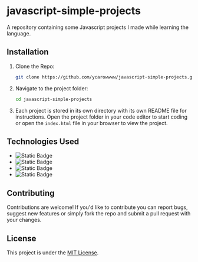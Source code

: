 # javascript-simple-projects

A repository containing some Javascript projects I made while learning the language.

## Installation

1. Clone the Repo:
    ```bash
    git clone https://github.com/ycarowwww/javascript-simple-projects.git
    ```
2. Navigate to the project folder:
    ```bash
    cd javascript-simple-projects
    ```
3. Each project is stored in its own directory with its own README file for instructions. Open the project folder in your code editor to start coding or open the `index.html` file in your browser to view the project.

## Technologies Used

- ![Static Badge](https://img.shields.io/badge/javascript-gray?style=for-the-badge&logo=javascript&logoColor=%23F7DF1E)
- ![Static Badge](https://img.shields.io/badge/HTML5-%23E34F26?style=for-the-badge&logo=html5&logoColor=white)
- ![Static Badge](https://img.shields.io/badge/CSS3-%231572B6?style=for-the-badge&logo=css3&logoColor=white)
- ![Static Badge](https://img.shields.io/badge/API-%2341454A?style=for-the-badge&logo=academia&logoColor=white)

## Contributing

Contributions are welcome! If you'd like to contribute you can report bugs, suggest new features or simply fork the repo and submit a pull request with your changes.

## License

This project is under the [MIT License](/LICENSE).
